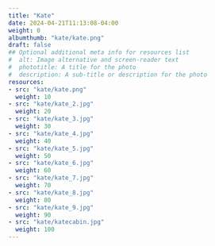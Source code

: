 ```yaml
---
title: "Kate"
date: 2024-04-21T11:13:08-04:00
weight: 0
albumthumb: "kate/kate.png"
draft: false
## Optional additional meta info for resources list
#  alt: Image alternative and screen-reader text
#  phototitle: A title for the photo
#  description: A sub-title or description for the photo
resources:
- src: "kate/kate.png"
  weight: 10
- src: "kate/kate_2.jpg"
  weight: 20
- src: "kate/kate_3.jpg"
  weight: 30
- src: "kate/kate_4.jpg"
  weight: 40
- src: "kate/kate_5.jpg"
  weight: 50
- src: "kate/kate_6.jpg"
  weight: 60
- src: "kate/kate_7.jpg"
  weight: 70
- src: "kate/kate_8.jpg"
  weight: 80
- src: "kate/kate_9.jpg"
  weight: 90
- src: "kate/katecabin.jpg"
  weight: 100
---
```

